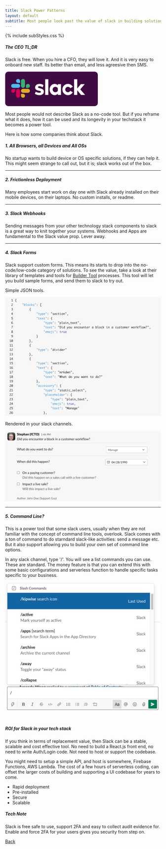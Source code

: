 ```yaml
---
title: Slack Power Patterns
layout: default
subtitle: Most people look past the value of slack in building solutions. Don't.
---
```


{% include subStyles.css %}

<div class="ceo-note">
    <h5>
        The CEO TL;DR
    </h5>
    <p>
        Slack is free. When you hire a CFO, they will love it. And it 
        is very easy to onboard new staff. Its better than email, and 
        less agreesive then SMS.
    </p>
</div>

<img src="/assets/images/slack.png" style="border-radius: 10px; width: 300px;">

<br>

<p>
    Most people would not describe Slack as a no-code tool. But if you reframe
    what it does, how it can be used and its longevity in your techstack it becomes 
    a power tool.
</p>

<p> 
    Here is how some companies think about Slack.
</p>

<h5>
    1. All Browsers, all Devices and All OSs
</h5>

<p>
    No startup wants to build device or OS specific solutions, 
    if they can help it. This might seem strange to call out, 
    but it is; slack works out of the box. 
</p>

<hr>

<h5>
    2. Frictionless Deployment
</h5>

<p>
    Many employees start work on day one with Slack already installed 
    on their mobile devices, on their laptops. No custom installs, or 
    readme.
</p>

<hr>

<h5>
    3. Slack Webhooks
</h5>

<p>
    Sending messages from your other technology stack components 
    to slack is a great way to knit together your systems. Webhooks 
    and Apps are fundamental to the Slack value prop. Lever away.
</p>

<hr>

<h5>
    4. Slack Forms
</h5>
<p>
    Slack support custom forms. This means its starts to drop into the no-code/low-code
    category of solutions. To see the value, take a look at their library of templates and
    tools for <a href="https://app.slack.com/block-kit-builder"> Builder Tool</a> processes.
    This tool will let you build sample forms, and send them to slack to try out.
</p>

<div class="row">
    <div  class="col-md-6">
      <p>
        Simple JSON tools.
      </p>
      <img src="/assets/images/slack-json.png" class="img-fluid img-thumbnail">
    </div>
    <div  class="col-md-6">
      <p>
        Rendered in your slack channels.
      </p>
      <img src="/assets/images/slack-form.png" class="img-fluid img-thumbnail">
    </div>
</div>

<hr>

<h5>
    5. Command Line?
</h5>

<p>
    This is a power tool that some slack users, usually when they are not familiar 
    with the concept of command line tools, overlook. Slack comes with a ton of command 
    to do starndard slack-like activities: send a message etc. But it also support 
    allowing you to build your own set of command line options.
</p>

<div class="row">
    <div  class="col-md-6">
      <p>
        In any slack channel, type '/'. You will see a list commands 
        you can use. These are standard. The money feature is that you
        can extend this with some basic configurations and serverless function
        to handle specific tasks specific to your business.
      </p>
    </div>
    <div  class="col-md-6">
      <img src="/assets/images/slack-cli.png" class="img-fluid img-thumbnail">
    </div>
</div>

<br>

<h5>
   ROI for Slack in your tech stack
</h5>

<p>
    If you think in terms of replacement value, then Slack can be a stable, 
    scalable and cost effective tool. No need to build a React.js front end, 
    no need to write Auth/Login code. Not need to host or support the codebase.
</p>

<p>
    You might need to setup a simple API, and host is somewhere, Firebase Functions, AWS
    Lambda. The cost of a few hours of serverless coding, can offset the larger costs 
    of building and supporting a UI codebase for years to come.
</p>

<ul>
    <li>Rapid deployment</li>
    <li>Pre-installed</li>
    <li>Secure</li>
    <li>Scalable</li>
</ul>

<div class="ceo-note">
    <h5>
        Tech Note
    </h5>
    <p>
        Slack is free safe to use, support 2FA and easy to collect audit evidence 
        for. Enable and force 2FA for your users gives you security from step on.
    </p>
</div>

[Back](/recipes)